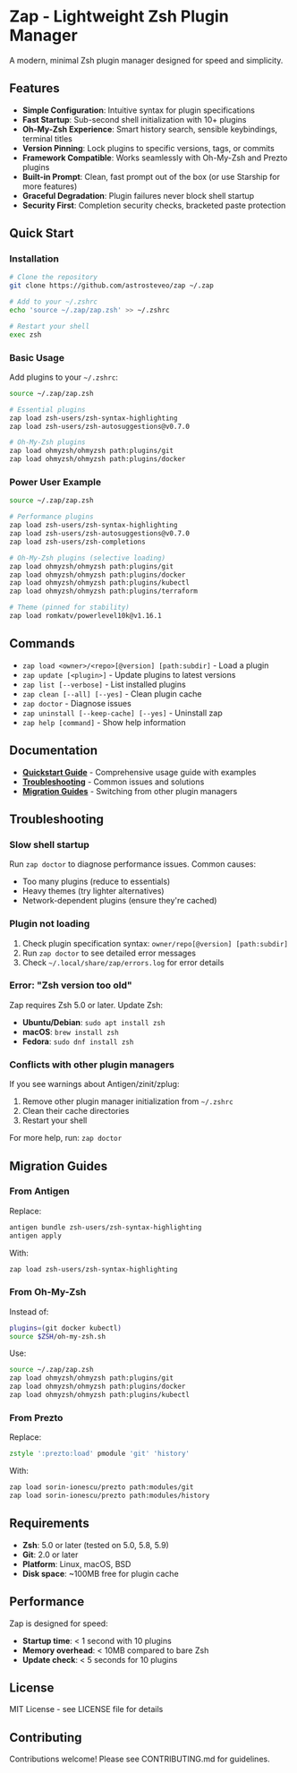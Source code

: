 # Zap - Lightweight Zsh Plugin Manager

A modern, minimal Zsh plugin manager designed for speed and simplicity.

## Features

- **Simple Configuration**: Intuitive syntax for plugin specifications
- **Fast Startup**: Sub-second shell initialization with 10+ plugins
- **Oh-My-Zsh Experience**: Smart history search, sensible keybindings, terminal titles
- **Version Pinning**: Lock plugins to specific versions, tags, or commits
- **Framework Compatible**: Works seamlessly with Oh-My-Zsh and Prezto plugins
- **Built-in Prompt**: Clean, fast prompt out of the box (or use Starship for more features)
- **Graceful Degradation**: Plugin failures never block shell startup
- **Security First**: Completion security checks, bracketed paste protection

## Quick Start

### Installation

```bash
# Clone the repository
git clone https://github.com/astrosteveo/zap ~/.zap

# Add to your ~/.zshrc
echo 'source ~/.zap/zap.zsh' >> ~/.zshrc

# Restart your shell
exec zsh
```

### Basic Usage

Add plugins to your `~/.zshrc`:

```zsh
source ~/.zap/zap.zsh

# Essential plugins
zap load zsh-users/zsh-syntax-highlighting
zap load zsh-users/zsh-autosuggestions@v0.7.0

# Oh-My-Zsh plugins
zap load ohmyzsh/ohmyzsh path:plugins/git
zap load ohmyzsh/ohmyzsh path:plugins/docker
```

### Power User Example

```zsh
source ~/.zap/zap.zsh

# Performance plugins
zap load zsh-users/zsh-syntax-highlighting
zap load zsh-users/zsh-autosuggestions@v0.7.0
zap load zsh-users/zsh-completions

# Oh-My-Zsh plugins (selective loading)
zap load ohmyzsh/ohmyzsh path:plugins/git
zap load ohmyzsh/ohmyzsh path:plugins/docker
zap load ohmyzsh/ohmyzsh path:plugins/kubectl
zap load ohmyzsh/ohmyzsh path:plugins/terraform

# Theme (pinned for stability)
zap load romkatv/powerlevel10k@v1.16.1
```

## Commands

- `zap load <owner>/<repo>[@version] [path:subdir]` - Load a plugin
- `zap update [<plugin>]` - Update plugins to latest versions
- `zap list [--verbose]` - List installed plugins
- `zap clean [--all] [--yes]` - Clean plugin cache
- `zap doctor` - Diagnose issues
- `zap uninstall [--keep-cache] [--yes]` - Uninstall zap
- `zap help [command]` - Show help information

## Documentation

- **[Quickstart Guide](specs/001-zsh-plugin-manager/quickstart.md)** - Comprehensive usage guide with examples
- **[Troubleshooting](#troubleshooting)** - Common issues and solutions
- **[Migration Guides](#migration-guides)** - Switching from other plugin managers

## Troubleshooting

### Slow shell startup

Run `zap doctor` to diagnose performance issues. Common causes:
- Too many plugins (reduce to essentials)
- Heavy themes (try lighter alternatives)
- Network-dependent plugins (ensure they're cached)

### Plugin not loading

1. Check plugin specification syntax: `owner/repo[@version] [path:subdir]`
2. Run `zap doctor` to see detailed error messages
3. Check `~/.local/share/zap/errors.log` for error details

### Error: "Zsh version too old"

Zap requires Zsh 5.0 or later. Update Zsh:
- **Ubuntu/Debian**: `sudo apt install zsh`
- **macOS**: `brew install zsh`
- **Fedora**: `sudo dnf install zsh`

### Conflicts with other plugin managers

If you see warnings about Antigen/zinit/zplug:
1. Remove other plugin manager initialization from `~/.zshrc`
2. Clean their cache directories
3. Restart your shell

For more help, run: `zap doctor`

## Migration Guides

### From Antigen

Replace:
```zsh
antigen bundle zsh-users/zsh-syntax-highlighting
antigen apply
```

With:
```zsh
zap load zsh-users/zsh-syntax-highlighting
```

### From Oh-My-Zsh

Instead of:
```zsh
plugins=(git docker kubectl)
source $ZSH/oh-my-zsh.sh
```

Use:
```zsh
source ~/.zap/zap.zsh
zap load ohmyzsh/ohmyzsh path:plugins/git
zap load ohmyzsh/ohmyzsh path:plugins/docker
zap load ohmyzsh/ohmyzsh path:plugins/kubectl
```

### From Prezto

Replace:
```zsh
zstyle ':prezto:load' pmodule 'git' 'history'
```

With:
```zsh
zap load sorin-ionescu/prezto path:modules/git
zap load sorin-ionescu/prezto path:modules/history
```

## Requirements

- **Zsh**: 5.0 or later (tested on 5.0, 5.8, 5.9)
- **Git**: 2.0 or later
- **Platform**: Linux, macOS, BSD
- **Disk space**: ~100MB free for plugin cache

## Performance

Zap is designed for speed:
- **Startup time**: < 1 second with 10 plugins
- **Memory overhead**: < 10MB compared to bare Zsh
- **Update check**: < 5 seconds for 10 plugins

## License

MIT License - see LICENSE file for details

## Contributing

Contributions welcome! Please see CONTRIBUTING.md for guidelines.
